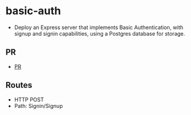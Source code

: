 # basic-auth
- Deploy an Express server that implements Basic Authentication, with signup and signin capabilities, using a Postgres database for storage.

## PR
- [PR](https://github.com/Choij12/basic-auth/pull/1)

## Routes 
- HTTP POST 
- Path: Signin/Signup
